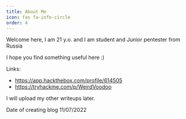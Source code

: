 ```yaml
---
title: About Me
icon: fas fa-info-circle
order: 4
---
```



Welcome here,
I am 21 y.o. and I am student and Junior pentester from Russia

I hope you find something useful here :)

Links:
- https://app.hackthebox.com/profile/614505
- https://tryhackme.com/p/WeirdVoodoo


I will upload my other writeups later.

Date of creating blog 11/07/2022